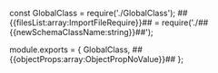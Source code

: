const GlobalClass = require('./GlobalClass');
##{{filesList:array:ImportFileRequire}}## = require('./##{{newSchemaClassName:string}}##');

module.exports = {
    GlobalClass,
##{{objectProps:array:ObjectPropNoValue}}##
};
